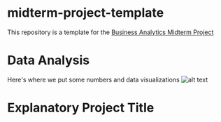 # midterm-project-template
This repository is a template for the [Business Analytics Midterm Project]()

# Data Analysis
Here's where we put some numbers and data visualizations
![alt text]()

# Explanatory Project Title

